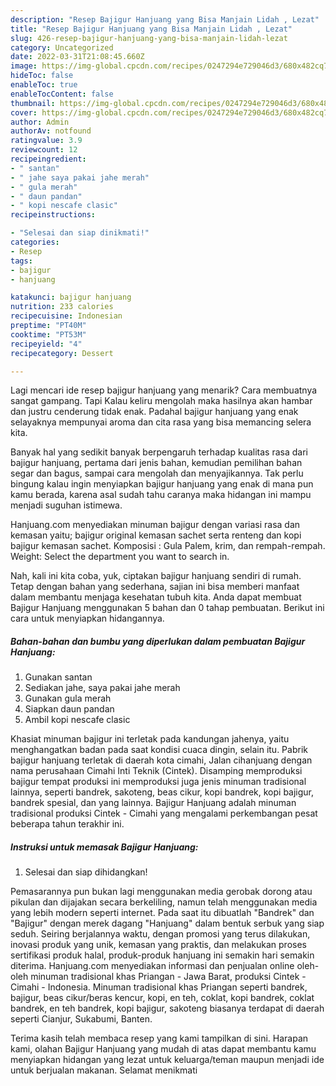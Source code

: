 ```yaml
---
description: "Resep Bajigur Hanjuang yang Bisa Manjain Lidah , Lezat"
title: "Resep Bajigur Hanjuang yang Bisa Manjain Lidah , Lezat"
slug: 426-resep-bajigur-hanjuang-yang-bisa-manjain-lidah-lezat
category: Uncategorized
date: 2022-03-31T21:08:45.660Z
image: https://img-global.cpcdn.com/recipes/0247294e729046d3/680x482cq70/bajigur-hanjuang-foto-resep-utama.jpg
hideToc: false
enableToc: true
enableTocContent: false
thumbnail: https://img-global.cpcdn.com/recipes/0247294e729046d3/680x482cq70/bajigur-hanjuang-foto-resep-utama.jpg
cover: https://img-global.cpcdn.com/recipes/0247294e729046d3/680x482cq70/bajigur-hanjuang-foto-resep-utama.jpg
author: Admin
authorAv: notfound
ratingvalue: 3.9
reviewcount: 12
recipeingredient:
- " santan"
- " jahe saya pakai jahe merah"
- " gula merah"
- " daun pandan"
- " kopi nescafe clasic"
recipeinstructions:

- "Selesai dan siap dinikmati!"
categories:
- Resep
tags:
- bajigur
- hanjuang

katakunci: bajigur hanjuang 
nutrition: 233 calories
recipecuisine: Indonesian
preptime: "PT40M"
cooktime: "PT53M"
recipeyield: "4"
recipecategory: Dessert

---
```



Lagi mencari ide resep bajigur hanjuang yang menarik? Cara membuatnya sangat gampang. Tapi Kalau keliru mengolah maka hasilnya akan hambar dan justru cenderung tidak enak. Padahal bajigur hanjuang yang enak selayaknya mempunyai aroma dan cita rasa yang bisa memancing selera kita.


Banyak hal yang sedikit banyak berpengaruh terhadap kualitas rasa dari bajigur hanjuang, pertama dari jenis bahan, kemudian pemilihan bahan segar dan bagus, sampai cara mengolah dan menyajikannya. Tak perlu bingung kalau ingin menyiapkan bajigur hanjuang yang enak di mana pun kamu berada, karena asal sudah tahu caranya maka hidangan ini mampu menjadi suguhan istimewa.

Hanjuang.com menyediakan minuman bajigur dengan variasi rasa dan kemasan yaitu; bajigur original kemasan sachet serta renteng dan kopi bajigur kemasan sachet. Komposisi : Gula Palem, krim, dan rempah-rempah. Weight: Select the department you want to search in.


Nah, kali ini kita coba, yuk, ciptakan bajigur hanjuang sendiri di rumah. Tetap dengan bahan yang sederhana, sajian ini bisa memberi manfaat dalam membantu menjaga kesehatan tubuh kita. Anda dapat membuat Bajigur Hanjuang menggunakan 5 bahan dan 0 tahap pembuatan. Berikut ini cara untuk menyiapkan hidangannya.

<!--inarticleads1-->

##### Bahan-bahan dan bumbu yang diperlukan dalam pembuatan Bajigur Hanjuang:

1. Gunakan  santan
1. Sediakan  jahe, saya pakai jahe merah
1. Gunakan  gula merah
1. Siapkan  daun pandan
1. Ambil  kopi nescafe clasic


Khasiat minuman bajigur ini terletak pada kandungan jahenya, yaitu menghangatkan badan pada saat kondisi cuaca dingin, selain itu. Pabrik bajigur hanjuang terletak di daerah kota cimahi, Jalan cihanjuang dengan nama perusahaan Cimahi Inti Teknik (Cintek). Disamping memproduksi bajigur tempat produksi ini memproduksi juga jenis minuman tradisional lainnya, seperti bandrek, sakoteng, beas cikur, kopi bandrek, kopi bajigur, bandrek spesial, dan yang lainnya. Bajigur Hanjuang adalah minuman tradisional produksi Cintek - Cimahi yang mengalami perkembangan pesat beberapa tahun terakhir ini. 

<!--inarticleads2-->

##### Instruksi untuk memasak Bajigur Hanjuang:


1. Selesai dan siap dihidangkan!

Pemasarannya pun bukan lagi menggunakan media gerobak dorong atau pikulan dan dijajakan secara berkeliling, namun telah menggunakan media yang lebih modern seperti internet. Pada saat itu dibuatlah &#34;Bandrek&#34; dan &#34;Bajigur&#34; dengan merek dagang &#34;Hanjuang&#34; dalam bentuk serbuk yang siap seduh. Seiring berjalannya waktu, dengan promosi yang terus dilakukan, inovasi produk yang unik, kemasan yang praktis, dan melakukan proses sertifikasi produk halal, produk-produk hanjuang ini semakin hari semakin diterima. Hanjuang.com menyediakan informasi dan penjualan online oleh-oleh minuman tradisional khas Priangan - Jawa Barat, produksi Cintek - Cimahi - Indonesia. Minuman tradisional khas Priangan seperti bandrek, bajigur, beas cikur/beras kencur, kopi, en teh, coklat, kopi bandrek, coklat bandrek, en teh bandrek, kopi bajigur, sakoteng biasanya terdapat di daerah seperti Cianjur, Sukabumi, Banten. 

Terima kasih telah membaca resep yang kami tampilkan di sini. Harapan kami, olahan Bajigur Hanjuang yang mudah di atas dapat membantu kamu menyiapkan hidangan yang lezat untuk keluarga/teman maupun menjadi ide untuk berjualan makanan. Selamat menikmati
